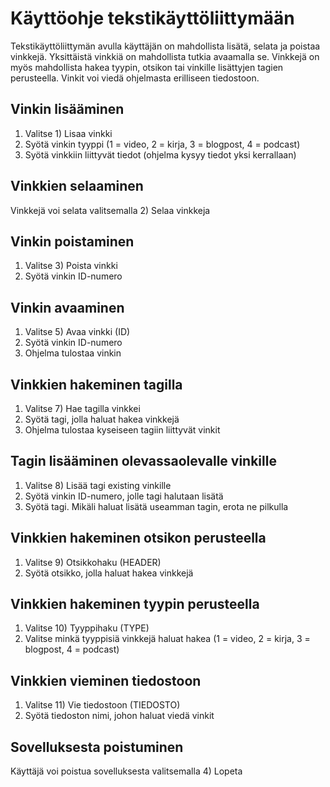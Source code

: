 # Käyttöohje tekstikäyttöliittymään

Tekstikäyttöliittymän avulla käyttäjän on mahdollista lisätä, selata ja poistaa vinkkejä. Yksittäistä vinkkiä on mahdollista tutkia avaamalla se. Vinkkejä on myös mahdollista hakea tyypin, otsikon tai vinkille lisättyjen tagien perusteella. Vinkit voi viedä ohjelmasta erilliseen tiedostoon.

## Vinkin lisääminen

1. Valitse 1) Lisaa vinkki
2. Syötä vinkin tyyppi (1 = video, 2 = kirja, 3 = blogpost, 4 = podcast)
3. Syötä vinkkiin liittyvät tiedot (ohjelma kysyy tiedot yksi kerrallaan)

## Vinkkien selaaminen

Vinkkejä voi selata valitsemalla 2) Selaa vinkkeja

## Vinkin poistaminen

1. Valitse 3) Poista vinkki
2. Syötä vinkin ID-numero

## Vinkin avaaminen

1. Valitse 5) Avaa vinkki (ID)
2. Syötä vinkin ID-numero
3. Ohjelma tulostaa vinkin

## Vinkkien hakeminen tagilla

1. Valitse 7) Hae tagilla vinkkei
2. Syötä tagi, jolla haluat hakea vinkkejä
3. Ohjelma tulostaa kyseiseen tagiin liittyvät vinkit

## Tagin lisääminen olevassaolevalle vinkille

1. Valitse 8) Lisää tagi existing vinkille
2. Syötä vinkin ID-numero, jolle tagi halutaan lisätä
3. Syötä tagi. Mikäli haluat lisätä useamman tagin, erota ne pilkulla

## Vinkkien hakeminen otsikon perusteella

1. Valitse 9) Otsikkohaku (HEADER)
2. Syötä otsikko, jolla haluat hakea vinkkejä

## Vinkkien hakeminen tyypin perusteella

1. Valitse 10) Tyyppihaku (TYPE)
2. Valitse minkä tyyppisiä vinkkejä haluat hakea (1 = video, 2 = kirja, 3 = blogpost, 4 = podcast)

## Vinkkien vieminen tiedostoon

1. Valitse 11) Vie tiedostoon (TIEDOSTO)
2. Syötä tiedoston nimi, johon haluat viedä vinkit

## Sovelluksesta poistuminen

Käyttäjä voi poistua sovelluksesta valitsemalla 4) Lopeta
